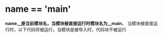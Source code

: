 # __name__ == '__main__'

__name__是当前模块名，当模块被直接运行时模块名为__main__。
当模块被直接运行时，以下代码将被运行，当模块是被导入时，代码块不被运行
